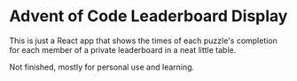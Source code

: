 # Advent of Code Leaderboard Display

This is just a React app that shows the times of each puzzle's completion for each member of a private leaderboard in a neat little table.

Not finished, mostly for personal use and learning.
